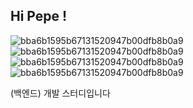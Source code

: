 ## Hi Pepe !

![bba6b1595b67131520947b00dfb8b0a9](https://github.com/user-attachments/assets/d24fde4d-c6c7-460c-bb8a-07cb703a4c6b)
![bba6b1595b67131520947b00dfb8b0a9](https://github.com/user-attachments/assets/c18a06d9-001d-4240-a86d-bbe30a7744a7)
![bba6b1595b67131520947b00dfb8b0a9](https://github.com/user-attachments/assets/06d8fb6f-63b6-4160-ad78-c5b978a7d0a9)
![bba6b1595b67131520947b00dfb8b0a9](https://github.com/user-attachments/assets/9c50e312-db96-482b-a0b7-4036c1ec531d)

(백엔드) 개발 스터디입니다
